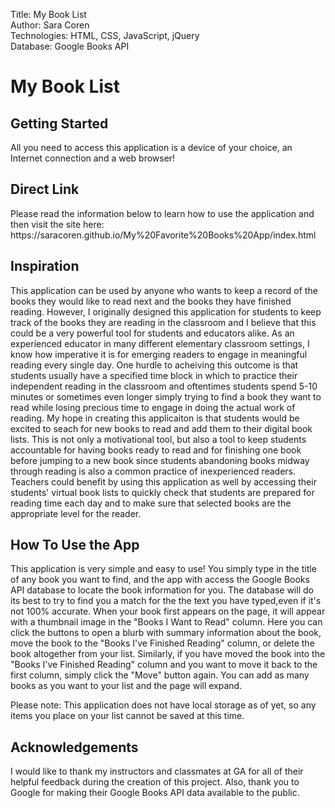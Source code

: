 <p>Title: My Book List<br>
Author: Sara Coren<br>
Technologies: HTML, CSS, JavaScript, jQuery<br>
Database: Google Books API</p>

<h1>My Book List</h1>


<h2>Getting Started</h2>
All you need to access this application is a device of your choice, an Internet connection and a web browser! 

<h2>Direct Link</h2>
Please read the information below to learn how to use the application and then visit the site here:
https://saracoren.github.io/My%20Favorite%20Books%20App/index.html

<h2>Inspiration</h2>
This application can be used by anyone who wants to keep a record of the books they would like to read next and the books they have finished reading. However, I originally designed this application for students to keep track of the books they are reading in the classroom and I believe that this could be a very powerful tool for students and educators alike.  As an experienced educator in many different elementary classroom settings, I know how imperative it is for emerging readers to engage in meaningful reading every single day.  One hurdle to acheiving this outcome is that students usually have a specified time block in which to practice their independent reading in the classroom and oftentimes students spend 5-10 minutes or sometimes even longer simply trying to find a book they want to read while losing precious time to engage in doing the actual work of reading.  My hope in creating this applicaiton is that students would be excited to seach for new books to read and add them to their digital book lists.  This is not only a motivational tool, but also a tool to keep students accountable for having books ready to read and for finishing one book before jumping to a new book since students abandoning books midway through reading is also a common practice of inexperienced readers.  Teachers could benefit by using this application as well by accessing their students' virtual book lists to quickly check that students are prepared for reading time each day and to make sure that selected books are the appropriate level for the reader.

<h2>How To Use the App</h2>
This application is very simple and easy to use!  You simply type in the title of any book you want to find, and the app with access the Google Books API database to locate the book information for you.  The database will do its best to try to find you a match for the the text you have typed,even if it's not 100% accurate.  When your book first appears on the page, it will appear with a thumbnail image in the "Books I Want to Read" column.  Here you can click the buttons to open a blurb with summary information about the book, move the book to the "Books I've Finished Reading" column, or delete the book altogether from your list.  Similarly, if you have moved the book into the "Books I've Finished Reading" column and you want to move it back to the first column, simply click the "Move" button again. You can add as many books as you want to your list and the page will expand.

Please note: This application does not have local storage as of yet, so any items you place on your list cannot be saved at this time.

<h2>Acknowledgements</h2>
<p> I would like to thank my instructors and classmates at GA for all of their helpful feedback during the creation of this project.  Also, thank you to Google for making their Google Books API data available to the public.</p>